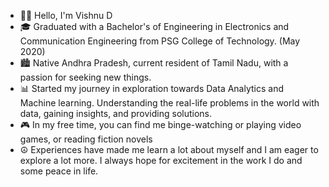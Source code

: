 - 👋🏻 Hello, I'm Vishnu D
- 🎓 Graduated with a Bachelor's of Engineering in Electronics and Communication Engineering from PSG College of Technology. (May 2020)
- 🏙️ Native Andhra Pradesh, current resident of Tamil Nadu, with a passion for seeking new things.
- 📊 Started my journey in exploration towards Data Analytics and Machine learning. Understanding the real-life problems in the world with data, gaining insights, and providing solutions.
- 🎮 In my free time, you can find me binge-watching or playing video games, or reading fiction novels
- ☮️ Experiences have made me learn a lot about myself and I am eager to explore a lot more. I always hope for excitement in the work I do and some peace in life.

